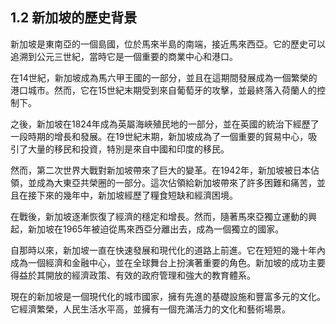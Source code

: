 ## 1.2 新加坡的歷史背景

新加坡是東南亞的一個島國，位於馬來半島的南端，接近馬來西亞。它的歷史可以追溯到公元三世紀，當時它是一個重要的商業中心和港口。

在14世紀，新加坡成為馬六甲王國的一部分，並且在這期間發展成為一個繁榮的港口城市。然而，它在15世紀末期受到來自葡萄牙的攻擊，並最終落入荷蘭人的控制下。

之後，新加坡在1824年成為英屬海峽殖民地的一部分，並在英國的統治下經歷了一段時期的增長和發展。在19世紀末期，新加坡成為了一個重要的貿易中心，吸引了大量的移民和投資，特別是來自中國和印度的移民。

然而，第二次世界大戰對新加坡帶來了巨大的變革。在1942年，新加坡被日本佔領，並成為大東亞共榮圈的一部分。這次佔領給新加坡帶來了許多困難和痛苦，並且在接下來的幾年中，新加坡經歷了糧食短缺和經濟困境。

在戰後，新加坡逐漸恢復了經濟的穩定和增長。然而，隨著馬來亞獨立運動的興起，新加坡在1965年被迫從馬來西亞分離出去，成為一個獨立的國家。

自那時以來，新加坡一直在快速發展和現代化的道路上前進。它在短短的幾十年內成為一個經濟和金融中心，並在全球舞台上扮演著重要的角色。新加坡的成功主要得益於其開放的經濟政策、有效的政府管理和強大的教育體系。

現在的新加坡是一個現代化的城市國家，擁有先進的基礎設施和豐富多元的文化。它經濟繁榮，人民生活水平高，並擁有一個充滿活力的文化和藝術場景。